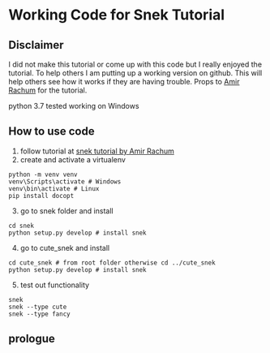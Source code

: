 # Working Code for Snek Tutorial

## Disclaimer
I did not make this tutorial or come up with this code but I really enjoyed the tutorial. To help others I am putting up a working version on github. This will help others see how it works if they are having trouble. Props to [Amir Rachum](https://discuss.amir.rachum.com/t/python-entry-points-explained/193/19) for the tutorial.

python 3.7 tested working on Windows

## How to use code
1. follow tutorial at [snek tutorial by Amir Rachum](https://discuss.amir.rachum.com/t/python-entry-points-explained/193/19)
2. create and activate a virtualenv
```
python -m venv venv
venv\Scripts\activate # Windows
venv\bin\activate # Linux
pip install docopt
```
3. go to snek folder and install
```
cd snek
python setup.py develop # install snek
```
4. go to cute_snek and install
```
cd cute_snek # from root folder otherwise cd ../cute_snek
python setup.py develop # install snek
```
5. test out functionality
```
snek
snek --type cute
snek --type fancy
```
## prologue 
